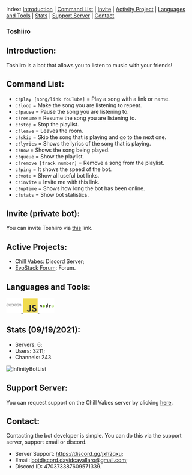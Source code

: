 Index: [Introduction](https://github.com/Chill-Vabes/Toshiiro#introduction) | [Command List](https://github.com/Chill-Vabes/Toshiiro#Command-List) | [Invite](https://github.com/Chill-Vabes/Toshiiro#Invite) | [Activity Project](https://github.com/Chill-Vabes/Toshiiro#active-projects) | [Languages and Tools](https://github.com/Chill-Vabes/Toshiiro#languages-and-tools) |  [Stats](https://github.com/Chill-Vabes/Toshiiro#stats) | [Support Server](https://github.com/Chill-Vabes/Toshiiro#support-server) | [Contact](https://github.com/Chill-Vabes/Toshiiro#contact)

### Toshiiro

<h2 align="left">Introduction:</h2>

Toshiiro is a bot that allows you to listen to music with your friends!

<h2 align="left">Command List:</h2>

- `c!play [song/link YouTube]` = Play a song with a link or name.
- `c!loop` = Make the song you are listening to repeat.
- `c!pause` = Pause the song you are listening to.
- `c!resume` = Resume the song you are listening to.
- `c!stop` = Stop the playlist.
- `c!leave` = Leaves the room.
- `c!skip` = Skip the song that is playing and go to the next one.
- `c!lyrics` = Shows the lyrics of the song that is playing.
- `c!now` = Shows the song being played.
- `c!queue` = Show the playlist.
- `c!remove [track number]` = Remove a song from the playlist.
- `c!ping` = It shows the speed of the bot.
- `c!vote` = Show all useful bot links.
- `c!invite` = Invite me with this link.
- `c!uptime` = Shows how long the bot has been online.
- `c!stats` = Show bot statistics.

<h2 align="left">Invite (private bot):</h2>

You can invite Toshiiro via [this](https://discord.com/oauth2/authorize?client_id=713844523247075470&scope=bot&permissions=3525696) link.

<h2 align="left">Active Projects:</h2>

- [Chill Vabes](https://dsc.gg/chillvabes): Discord Server;
- [EvoStack Forum](https://forum.evostack.cloud/public/): Forum.

<h2 align="left">Languages and Tools:</h2>

<a href="https://expressjs.com" target="_blank"> <img src="https://raw.githubusercontent.com/devicons/devicon/master/icons/express/express-original-wordmark.svg" alt="express" width="40" height="40"/> </a> <a href="https://developer.mozilla.org/en-US/docs/Web/JavaScript" target="_blank"> <img src="https://raw.githubusercontent.com/devicons/devicon/master/icons/javascript/javascript-original.svg" alt="javascript" width="40" height="40"/> </a> <a href="https://nodejs.org" target="_blank"> <img src="https://raw.githubusercontent.com/devicons/devicon/master/icons/nodejs/nodejs-original-wordmark.svg" alt="nodejs" width="40" height="40"/> </a>

<h2 align="left">Stats (09/19/2021):</h2>

- Servers: 6;
- Users: 3211;
- Channels: 243.

![InfinityBotList](https://infinitybotlist.com/bots/713844523247075470/widget?size=small) 

<h2 align="left">Support Server:</h2>

You can request support on the Chill Vabes server by clicking [here](https://discord.gg/jxh2qxu).

<h2 align="left">Contact:</h2>

Contacting the bot developer is simple. You can do this via the support server, support email or discord.
- Server Support: https://discord.gg/jxh2qxu;
- Email: botdiscord.davidcavallaro@gmail.com;
- Discord ID: 470373387609571339.
